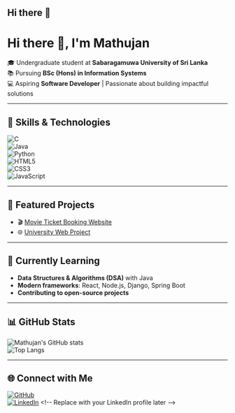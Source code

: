 ## Hi there 👋

# Hi there 👋, I'm Mathujan  

🎓 Undergraduate student at **Sabaragamuwa University of Sri Lanka**  
📚 Pursuing **BSc (Hons) in Information Systems**  
💻 Aspiring **Software Developer** | Passionate about building impactful solutions  

---

## 🚀 Skills & Technologies  

![C](https://img.shields.io/badge/C-00599C?style=for-the-badge&logo=c&logoColor=white)  
![Java](https://img.shields.io/badge/Java-ED8B00?style=for-the-badge&logo=openjdk&logoColor=white)  
![Python](https://img.shields.io/badge/Python-3776AB?style=for-the-badge&logo=python&logoColor=white)  
![HTML5](https://img.shields.io/badge/HTML5-E34F26?style=for-the-badge&logo=html5&logoColor=white)  
![CSS3](https://img.shields.io/badge/CSS3-1572B6?style=for-the-badge&logo=css3&logoColor=white)  
![JavaScript](https://img.shields.io/badge/JavaScript-F7DF1E?style=for-the-badge&logo=javascript&logoColor=black)  

---

## 📂 Featured Projects  

- 🎬 [Movie Ticket Booking Website](https://github.com/Mathujan19/movie-)  
- 🌐 [University Web Project](https://github.com/Mathujan19/uni_web)  

---

## 🌱 Currently Learning  

- **Data Structures & Algorithms (DSA)** with Java  
- **Modern frameworks**: React, Node.js, Django, Spring Boot  
- **Contributing to open-source projects**  

---

## 📊 GitHub Stats  

![Mathujan's GitHub stats](https://github-readme-stats.vercel.app/api?username=Mathujan19&show_icons=true&theme=tokyonight)  
![Top Langs](https://github-readme-stats.vercel.app/api/top-langs/?username=Mathujan19&layout=compact&theme=tokyonight)  

---

## 🌐 Connect with Me  

[![GitHub](https://img.shields.io/badge/GitHub-100000?style=for-the-badge&logo=github&logoColor=white)](https://github.com/Mathujan19)  
[![LinkedIn](https://img.shields.io/badge/LinkedIn-0A66C2?style=for-the-badge&logo=linkedin&logoColor=white)]([https://linkedin.com](https://www.linkedin.com/in/vimalaraja-mathujan-8a32b026a/)) <!-- Replace with your LinkedIn profile later -->

